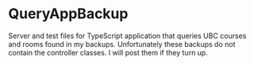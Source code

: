 # QueryAppBackup

Server and test files for TypeScript application that queries UBC courses and rooms found in my backups.
Unfortunately these backups do not contain the controller classes. I will post them if they turn up.
